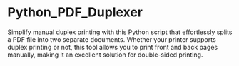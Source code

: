 # Python_PDF_Duplexer
 Simplify manual duplex printing with this Python script that effortlessly splits a PDF file into two separate documents. Whether your printer supports duplex printing or not, this tool allows you to print front and back pages manually, making it an excellent solution for double-sided printing.
